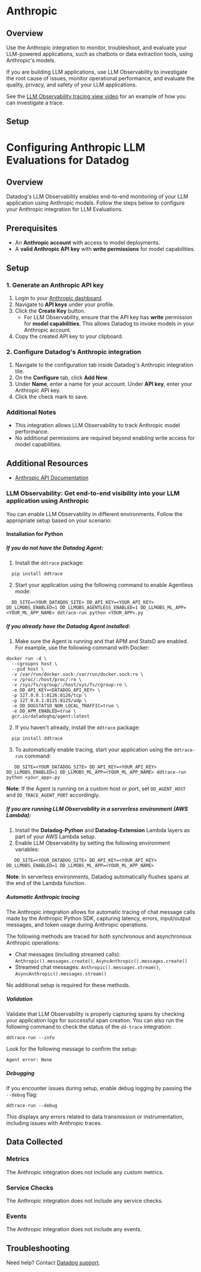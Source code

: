 # Anthropic

## Overview

Use the Anthropic integration to monitor, troubleshoot, and evaluate your LLM-powered applications, such as chatbots or data extraction tools, using Anthropic's models.

If you are building LLM applications, use LLM Observability to investigate the root cause of issues,
monitor operational performance, and evaluate the quality, privacy, and safety of your LLM applications.

See the [LLM Observability tracing view video](https://imgix.datadoghq.com/video/products/llm-observability/expedite-troubleshooting.mp4?fm=webm&fit=max) for an example of how you can investigate a trace.

## Setup

# Configuring Anthropic LLM Evaluations for Datadog

## Overview

Datadog's LLM Observability enables end-to-end monitoring of your LLM application using Anthropic models. Follow the steps below to configure your Anthropic integration for LLM Evaluations.

## Prerequisites

- An **Anthropic account** with access to model deployments.
- A **valid Anthropic API key** with **write permissions** for model capabilities.

## Setup

### 1. Generate an Anthropic API key

1. Login to your [Anthropic dashboard][3].
2. Navigate to **API keys** under your profile.
3. Click the **Create Key** button.
   - For LLM Observability, ensure that the API key has **write** permission for **model capabilities**. This allows Datadog to invoke models in your Anthropic account.
4. Copy the created API key to your clipboard.

### 2. Configure Datadog's Anthropic integration

1. Navigate to the configuration tab inside Datadog's Anthropic integration tile.
2. On the **Configure** tab, click **Add New**.
3. Under **Name**, enter a name for your account. Under **API key**, enter your Anthropic API key.
4. Click the check mark to save.


### Additional Notes

- This integration allows LLM Observability to track Anthropic model performance.
- No additional permissions are required beyond enabling write access for model capabilities.

## Additional Resources

- [Anthropic API Documentation][4]


### LLM Observability: Get end-to-end visibility into your LLM application using Anthropic

You can enable LLM Observability in different environments. Follow the appropriate setup based on your scenario:

#### Installation for Python

##### If you do not have the Datadog Agent:

1. Install the `ddtrace` package:

```shell
  pip install ddtrace
```

2.  Start your application using the following command to enable Agentless mode:

```shell
  DD_SITE=<YOUR_DATADOG_SITE> DD_API_KEY=<YOUR_API_KEY> DD_LLMOBS_ENABLED=1 DD_LLMOBS_AGENTLESS_ENABLED=1 DD_LLMOBS_ML_APP=<YOUR_ML_APP_NAME> ddtrace-run python <YOUR_APP>.py
```

##### If you already have the Datadog Agent installed:

1. Make sure the Agent is running and that APM and StatsD are enabled. For example, use the following command with Docker:

```shell
docker run -d \
  --cgroupns host \
  --pid host \
  -v /var/run/docker.sock:/var/run/docker.sock:ro \
  -v /proc/:/host/proc/:ro \
  -v /sys/fs/cgroup/:/host/sys/fs/cgroup:ro \
  -e DD_API_KEY=<DATADOG_API_KEY> \
  -p 127.0.0.1:8126:8126/tcp \
  -p 127.0.0.1:8125:8125/udp \
  -e DD_DOGSTATSD_NON_LOCAL_TRAFFIC=true \
  -e DD_APM_ENABLED=true \
  gcr.io/datadoghq/agent:latest
```

2. If you haven't already, install the `ddtrace` package:

```shell
  pip install ddtrace
```

3. To automatically enable tracing, start your application using the `ddtrace-run` command:

```shell
   DD_SITE=<YOUR_DATADOG_SITE> DD_API_KEY=<YOUR_API_KEY> DD_LLMOBS_ENABLED=1 DD_LLMOBS_ML_APP=<YOUR_ML_APP_NAME> ddtrace-run python <your_app>.py
```

**Note**: If the Agent is running on a custom host or port, set `DD_AGENT_HOST` and `DD_TRACE_AGENT_PORT` accordingly.

##### If you are running LLM Observability in a serverless environment (AWS Lambda):

1. Install the **Datadog-Python** and **Datadog-Extension** Lambda layers as part of your AWS Lambda setup.
2. Enable LLM Observability by setting the following environment variables:

```shell
   DD_SITE=<YOUR_DATADOG_SITE> DD_API_KEY=<YOUR_API_KEY> DD_LLMOBS_ENABLED=1 DD_LLMOBS_ML_APP=<YOUR_ML_APP_NAME>
```

**Note**: In serverless environments, Datadog automatically flushes spans at the end of the Lambda function.

##### Automatic Anthropic tracing

The Anthropic integration allows for automatic tracing of chat message calls made by the Anthropic Python SDK, capturing latency, errors, input/output messages, and token usage during Anthropic operations.

The following methods are traced for both synchronous and asynchronous Anthropic operations:

- Chat messages (including streamed calls): `Anthropic().messages.create()`, `AsyncAnthropic().messages.create()`
- Streamed chat messages: `Anthropic().messages.stream()`, `AsyncAnthropic().messages.stream()`

No additional setup is required for these methods.

##### Validation

Validate that LLM Observability is properly capturing spans by checking your application logs for successful span creation. You can also run the following command to check the status of the `dd-trace` integration:

```shell
ddtrace-run --info
```

Look for the following message to confirm the setup:

```shell
Agent error: None
```

##### Debugging

If you encounter issues during setup, enable debug logging by passing the `--debug` flag:

```shell
ddtrace-run --debug
```

This displays any errors related to data transmission or instrumentation, including issues with Anthropic traces.

## Data Collected

### Metrics

The Anthropic integration does not include any custom metrics.

### Service Checks

The Anthropic integration does not include any service checks.

### Events

The Anthropic integration does not include any events.

## Troubleshooting

Need help? Contact [Datadog support][2].

[1]: https://docs.datadoghq.com/integrations/anthropic/
[2]: https://docs.datadoghq.com/help/
[3]: https://console.anthropic.com/login?selectAccount=true&returnTo=%2Fdashboard%3F
[4]: https://docs.anthropic.com/
